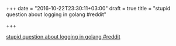 +++
date = "2016-10-22T23:30:11+03:00"
draft = true
title = "stupid question about logging in golang  #reddit"

+++

<p><a href="https://t.co/MCjPDvHKUc">stupid question about logging in golang  #reddit</a></p>
